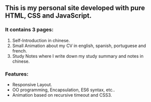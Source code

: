 ## This is my personal site developed with pure HTML, CSS and JavaScript.
### It contains 3 pages:
1. Self-Introduction in chinese.
2. Small Animation about my CV in english, spanish, portuguese and french.
3. Study Notes where I write down my study summary and notes in chinese.

### Features:
+ Responsive Layout.
+ OO programming, Encapsulation, ES6 syntax, etc..
+ Animation based on recursive timeout and CSS3.